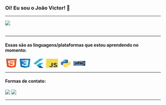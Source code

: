 <h3> Oi! Eu sou o João Victor! 🖖 </h3>
<hr>
<div align="left
  
  <a href="https://github.com/JoaoVictorDeCastro">
  <img height="170em" src="https://github-readme-stats.vercel.app/api/top-langs/?username=JoaoVictorDeCastro&layout=compact&langs_count=7&theme=dark"/>
  <div style="display: inline_block"><br>
  <hr>
                                    
  <h4> Essas são as linguagens/plataformas que estou aprendendo no momento: </h4>
  <img align="center" alt="Joao-HTML" height="30" width="40" src="https://raw.githubusercontent.com/devicons/devicon/master/icons/html5/html5-original.svg">
  <img align="center" alt="Joao-CSS" height="30" width="40" src="https://raw.githubusercontent.com/devicons/devicon/master/icons/css3/css3-original.svg">
  <img align="center" alt="Joao-flutter" height="30" width="40" src="https://github.com/devicons/devicon/blob/master/icons/flutter/flutter-original.svg">
  <img align="center" alt="Joao-JS" height="30" width="40" src="https://github.com/devicons/devicon/blob/master/icons/javascript/javascript-original.svg">
  <img align="center" alt="Joao-Python" height="30" width="40" src="https://raw.githubusercontent.com/devicons/devicon/master/icons/python/python-original.svg">
  <img align="center" alt="Joao-PHP" height="30" width="40" src="https://github.com/devicons/devicon/blob/master/icons/php/php-original.svg">
  <hr>
</div>
    
<div align="left">
                 <h4>  Formas de contato: </h4>
 <a href="https://www.instagram.com/j_victordc/" target="_blank"><img src="https://img.shields.io/badge/-Instagram-%23E4405F?style=for-the-badge&logo=instagram&logoColor=white" target="_blank"></a>
 <a href = "joaovictordecastrofaria@gmail.com"><img src="https://img.shields.io/badge/-Gmail-%23333?style=for-the-badge&logo=gmail&logoColor=white" target="_blank"></a>
 <hr>
</div>
